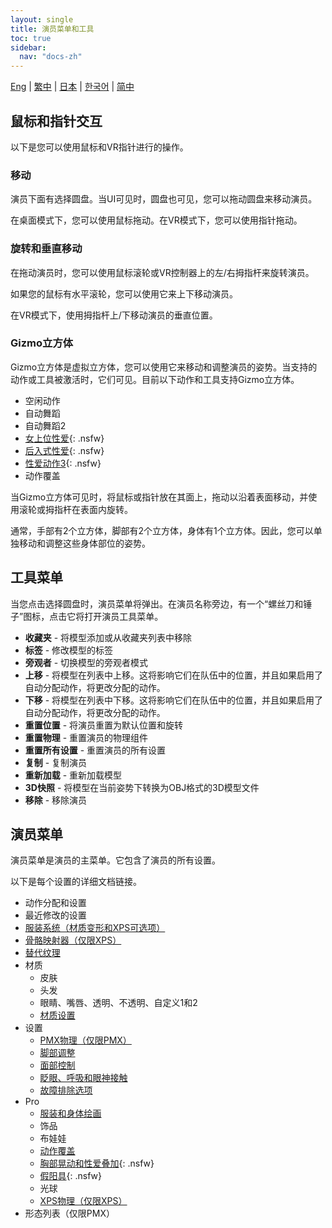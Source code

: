 ```yaml
---
layout: single
title: 演员菜单和工具
toc: true
sidebar:
  nav: "docs-zh"
---
```


[Eng](/dancexr/features/actor_tools) | [繁中](/tw/dancexr/features/actor_tools) | [日本](/jp/dancexr/features/actor_tools) | [한국어](/kr/dancexr/features/actor_tools) | [简中](/zh/dancexr/features/actor_tools)

## 鼠标和指针交互
以下是您可以使用鼠标和VR指针进行的操作。

### 移动
演员下面有选择圆盘。当UI可见时，圆盘也可见，您可以拖动圆盘来移动演员。

在桌面模式下，您可以使用鼠标拖动。在VR模式下，您可以使用指针拖动。

### 旋转和垂直移动
在拖动演员时，您可以使用鼠标滚轮或VR控制器上的左/右拇指杆来旋转演员。

如果您的鼠标有水平滚轮，您可以使用它来上下移动演员。

在VR模式下，使用拇指杆上/下移动演员的垂直位置。

### Gizmo立方体
Gizmo立方体是虚拟立方体，您可以使用它来移动和调整演员的姿势。当支持的动作或工具被激活时，它们可见。目前以下动作和工具支持Gizmo立方体。

* 空闲动作
* 自动舞蹈
* 自动舞蹈2
* [女上位性爱](scg_motion){: .nsfw}
* [后入式性爱](sfb_motion){: .nsfw}
* [性爱动作3](sm3_motion){: .nsfw}
* 动作覆盖

当Gizmo立方体可见时，将鼠标或指针放在其面上，拖动以沿着表面移动，并使用滚轮或拇指杆在表面内旋转。

通常，手部有2个立方体，脚部有2个立方体，身体有1个立方体。因此，您可以单独移动和调整这些身体部位的姿势。


## 工具菜单
当您点击选择圆盘时，演员菜单将弹出。在演员名称旁边，有一个“螺丝刀和锤子”图标，点击它将打开演员工具菜单。

* **收藏夹** - 将模型添加或从收藏夹列表中移除
* **标签** - 修改模型的标签
* **旁观者** - 切换模型的旁观者模式
* **上移** - 将模型在列表中上移。这将影响它们在队伍中的位置，并且如果启用了自动分配动作，将更改分配的动作。
* **下移** - 将模型在列表中下移。这将影响它们在队伍中的位置，并且如果启用了自动分配动作，将更改分配的动作。
* **重置位置** - 将演员重置为默认位置和旋转
* **重置物理** - 重置演员的物理组件
* **重置所有设置** - 重置演员的所有设置
* **复制** - 复制演员
* **重新加载** - 重新加载模型
* **3D快照** - 将模型在当前姿势下转换为OBJ格式的3D模型文件
* **移除** - 移除演员

## 演员菜单
演员菜单是演员的主菜单。它包含了演员的所有设置。

以下是每个设置的详细文档链接。
* 动作分配和设置
* 最近修改的设置
* [服装系统（材质变形和XPS可选项）](optionals)
* [骨骼映射器（仅限XPS）](bone_mapper.md)
* [替代纹理](alternative_textures)
* 材质
    * 皮肤
    * 头发
    * 眼睛、嘴唇、透明、不透明、自定义1和2
    * [材质设置](material_settings)
* 设置
    * [PMX物理（仅限PMX）](pmx_physics)
    * [脚部调整](feet_adjustments)
    * [面部控制](facial_control)
    * [眨眼、呼吸和眼神接触](eyecontact)
    * [故障排除选项](troubleshooting_options)
* Pro
    * [服装和身体绘画](outfit_body_paint)
    * 饰品
    * 布娃娃
    * [动作覆盖](motion_override)
    * [胸部晃动和性爱叠加](boob_shake_sex_overlay){: .nsfw}
    * [假阳具](dildo){: .nsfw}
    * 光球
    * [XPS物理（仅限XPS）](xps_physics)
* 形态列表（仅限PMX）
